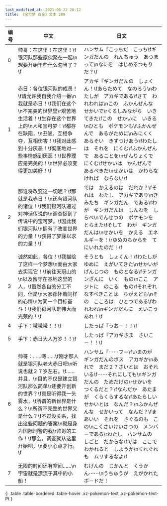 ```yaml
---
last_modified_at: 2021-06-22 20:12
title: 《宝可梦 白金》文本 289
---
```

| 编号 | 中文 | 日文 |
| ---- | ---- | ---- |
| 0 | 帅哥：在这里！在这里！\f银河队那些家伙聚在一起\n想要开始干些什么勾当了？\f | ハンサム『こっちだ　こっち\fギンガだんの　れんちゅう　あつまって\nなにを　はじめるつもりだ？\f |
| 1 | 赤日：各位银河队的成员！\f请允许我自我介绍一番\n我就是赤日！\f我们在这个\n不完美的世界里\r艰苦地生活着！\f生存在这个世界上的\n人和宝可梦！\f都存在缺陷，\n丑陋，互相争夺，互相伤害！\f我对此感到十分厌恶！\f彻底地对一些事情感到厌恶！\f世界理应是完美的！\n世界必须变得更加美好！\f | アカギ『ギンガだんの　しょくん！\fあらためて　なのろう\nわたしが　アカギである\fさて　われわれは\nこの　ふかんぜんな　せかいで\rくるしみながら　いきてきた\fこの　せかいに　いきる\nひとも　ポケモンも\fふかんぜんで　あるがために\nみにくく　あらそい　きずつけあう\fわたしは　それを　にくむ\fふかんぜんで　あることを\nぜんりょくで　にくむ\fせかいは　かんぜんで　あるべきだ\nせかいは　かわらなければ　ならない\f |
| 2 | 那谁将改变这一切呢？\f那就是我赤日！\n还有银河队的诸位！\f我们银河队通过对神话传说的\n调查捉到了传说中的宝可梦。\f因此我们银河队\n拥有了改变世界的力量！\r获得了梦寐以求的力量！\f | では　かえるのは　だれか？\fそれは　わたし　アカギであり\nきみたち　ギンガだん　である\fわが　ギンガだんは　しんわを　しらべ\nでんせつの　ポケモンを　とらえた\fそして　わが　ギンガだんは\nせかいを　かえる　エネルギ－を！\rゆめのちからを　てにいれたのだ！\f |
| 3 | 诚然如此，各位！\f我描绘了这样一个梦想\n而由大家去实现它！\f前往天冠山的\n以及留守在基地这里的人，\f虽然各自的分工不同，但是\n大家都怀着同样的心情\n为同一个目标奋斗！\f我们银河队是伟大而光荣的！\f | そうとも　しょくん！\fわたしが　ゆめに　えがいてきた\nせかいが　げんじつの　ものとなる\fテンガンざんに　いく　もの\nここ　アジトに　のこる　もの\fそれぞれ　なすべきことは　ちがえども\nその　こころは　ひとつである\fわれわれ\nギンガだんに　えいこうあれ！\f |
| 4 | 手下：哦哦哦！！\f | したっぱ『うお－！！\f |
| 5 | 手下：赤日大人万岁！！\f | したっぱ『アカギさま　さいこ－！！\f |
| 6 | 帅哥：……嗯……\f刚才那人就是银河队老大赤日吧\n听说也就２７岁左右。\f……并且，\n目的不仅是建立银河队那么简单\r还要开创新的世界？\f真是听得我一头雾水，\f所谓的新世界是什么？\n所谓不完整的世界又是什么？\f不过没关系，找出这些问题的答案\n就是身为国际刑警的我\r帅哥的工作！\f那么，调查就从这里开始吧，\n要小心点才行。\f | ハンサム『⋯⋯フ－\fいまのが　ギンガだんのボス　アカギか\nあれで　まだ２７さいとは　おそれいる\f⋯⋯それにしても\nギンガだんの　ためだけの\rせかいを　つくるだと？\fなんだか　あたまが　くらくらするな\fあたらしい　せかいとは　なんだ？\nふかんぜんな　せかいって　なんだ？\fまあいい　それを　さぐるのも　この\nこくさいけいさつの　メンバ－である\rわたし　ハンサムの　しごと　だからな\fでは　ここで　わかれると　しようか\nくれぐれも　ムリするなよ\f |
| 7 | 无限的时间还有空间……\n宇宙就是漂流于其中的小船！ | むげんの　じかんと　くうかん⋯⋯\nうちゅうが　えがかれた　ボ－ドだ！ |
{: .table .table-bordered .table-hover .xz-pokemon-text .xz-pokemon-text-Pt }